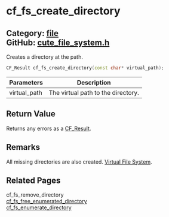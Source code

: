 [](../header.md ':include')

# cf_fs_create_directory

Category: [file](/api_reference?id=file)  
GitHub: [cute_file_system.h](https://github.com/RandyGaul/cute_framework/blob/master/include/cute_file_system.h)  
---

Creates a directory at the path.

```cpp
CF_Result cf_fs_create_directory(const char* virtual_path);
```

Parameters | Description
--- | ---
virtual_path | The virtual path to the directory.

## Return Value

Returns any errors as a [CF_Result](/utility/cf_result.md).

## Remarks

All missing directories are also created. [Virtual File System](https://randygaul.github.io/cute_framework/#/topics/virtual_file_system).

## Related Pages

cf_fs_remove_directory  
[cf_fs_free_enumerated_directory](/file/cf_fs_free_enumerated_directory.md)  
[cf_fs_enumerate_directory](/file/cf_fs_enumerate_directory.md)  
